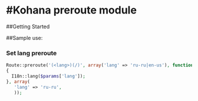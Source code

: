 #Kohana preroute module
==============

##Getting Started

##Sample use:


### Set lang preroute

```php
Route::preroute('(<lang>)(/)', array('lang' => 'ru-ru|en-us'), function($params)
{
  I18n::lang($params['lang']);
}, array(
   'lang' => 'ru-ru',
   ));

